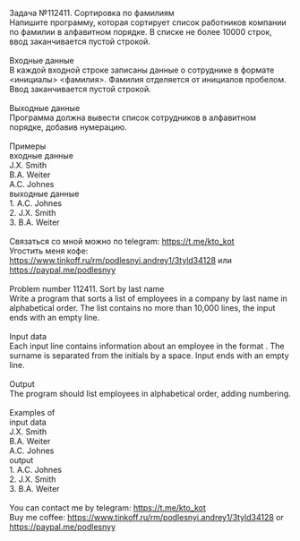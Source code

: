 Задача №112411. Сортировка по фамилиям<br />Напишите программу, которая сортирует список работников компании по фамилии в алфавитном порядке. В списке не более 10000 строк, ввод заканчивается пустой строкой.<br /><br />Входные данные<br />В каждой входной строке записаны данные о сотруднике в формате <инициалы> <фамилия>. Фамилия отделяется от инициалов пробелом. Ввод заканчивается пустой строкой.<br /><br />Выходные данные<br />Программа должна вывести список сотрудников в алфавитном порядке, добавив нумерацию.<br /><br />Примеры<br />входные данные<br />J.X. Smith<br />B.A. Weiter<br />A.C. Johnes<br />выходные данные<br />1. A.C. Johnes<br />2. J.X. Smith<br />3. B.A. Weiter<br /><br />Связаться со мной можно по telegram: https://t.me/kto_kot<br />Угостить меня кофе: https://www.tinkoff.ru/rm/podlesnyi.andrey1/3tyld34128 или https://paypal.me/podlesnyy<br /><br />Problem number 112411. Sort by last name<br />Write a program that sorts a list of employees in a company by last name in alphabetical order. The list contains no more than 10,000 lines, the input ends with an empty line.<br /><br />Input data<br />Each input line contains information about an employee in the format <initials> <surname>. The surname is separated from the initials by a space. Input ends with an empty line.<br /><br />Output<br />The program should list employees in alphabetical order, adding numbering.<br /><br />Examples of<br />input data<br />J.X. Smith<br />B.A. Weiter<br />A.C. Johnes<br />output<br />1. A.C. Johnes<br />2. J.X. Smith<br />3. B.A. Weiter<br /><br /> You can contact me by telegram: https://t.me/kto_kot <br /> Buy me coffee: https://www.tinkoff.ru/rm/podlesnyi.andrey1/3tyld34128 or https://paypal.me/podlesnyy